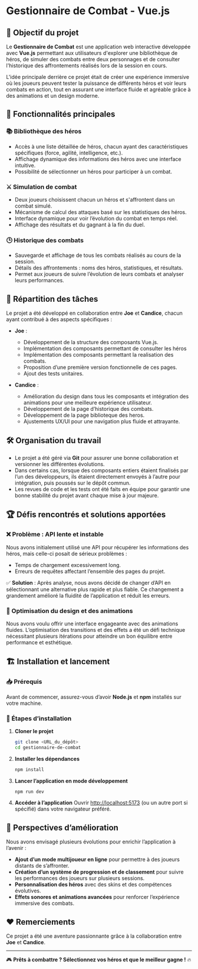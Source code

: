 # Gestionnaire de Combat - Vue.js

## 🎯 Objectif du projet
Le **Gestionnaire de Combat** est une application web interactive développée avec **Vue.js** permettant aux utilisateurs d'explorer une bibliothèque de héros, de simuler des combats entre deux personnages et de consulter l'historique des affrontements réalisés lors de la session en cours.

L'idée principale derrière ce projet était de créer une expérience immersive où les joueurs peuvent tester la puissance de différents héros et voir leurs combats en action, tout en assurant une interface fluide et agréable grâce à des animations et un design moderne.

## 🚀 Fonctionnalités principales
### 📚 Bibliothèque des héros
- Accès à une liste détaillée de héros, chacun ayant des caractéristiques spécifiques (force, agilité, intelligence, etc.).
- Affichage dynamique des informations des héros avec une interface intuitive.
- Possibilité de sélectionner un héros pour participer à un combat.

### ⚔️ Simulation de combat
- Deux joueurs choisissent chacun un héros et s'affrontent dans un combat simulé.
- Mécanisme de calcul des attaques basé sur les statistiques des héros.
- Interface dynamique pour voir l’évolution du combat en temps réel.
- Affichage des résultats et du gagnant à la fin du duel.

### 🕒 Historique des combats
- Sauvegarde et affichage de tous les combats réalisés au cours de la session.
- Détails des affrontements : noms des héros, statistiques, et résultats.
- Permet aux joueurs de suivre l’évolution de leurs combats et analyser leurs performances.

## 👥 Répartition des tâches
Le projet a été développé en collaboration entre **Joe** et **Candice**, chacun ayant contribué à des aspects spécifiques :

- **Joe** :
  - Développement de la structure des composants Vue.js.
  - Implémentation des composants permettant de consulter les héros
  - Implémentation des composants permettant la realisation des combats.
  - Proposition d’une première version fonctionnelle de ces pages.
  -  Ajout des tests unitaires.

- **Candice** :
  - Amélioration du design dans tous les composants et intégration des animations pour une meilleure expérience utilisateur.
  - Développement de la page d’historique des combats.
  - Développement de la page biblioteque des heros.
  - Ajustements UX/UI pour une navigation plus fluide et attrayante.

## 🛠 Organisation du travail
- Le projet a été géré via **Git** pour assurer une bonne collaboration et versionner les différentes évolutions.
- Dans certains cas, lorsque des composants entiers étaient finalisés par l’un des développeurs, ils étaient directement envoyés à l’autre pour intégration, puis poussés sur le dépôt commun.
- Les revues de code et les tests ont été faits en équipe pour garantir une bonne stabilité du projet avant chaque mise à jour majeure.

## 🏆 Défis rencontrés et solutions apportées
### ❌ Problème : API lente et instable
Nous avons initialement utilisé une API pour récupérer les informations des héros, mais celle-ci posait de sérieux problèmes :
- Temps de chargement excessivement long.
- Erreurs de requêtes affectant l’ensemble des pages du projet.

✅ **Solution** : Après analyse, nous avons décidé de changer d’API en sélectionnant une alternative plus rapide et plus fiable. Ce changement a grandement amélioré la fluidité de l’application et réduit les erreurs.

### 🎨 Optimisation du design et des animations
Nous avons voulu offrir une interface engageante avec des animations fluides. L’optimisation des transitions et des effets a été un défi technique nécessitant plusieurs itérations pour atteindre un bon équilibre entre performance et esthétique.

## 🏗 Installation et lancement
### 📥 Prérequis
Avant de commencer, assurez-vous d’avoir **Node.js** et **npm** installés sur votre machine.

### 🔧 Étapes d’installation
1. **Cloner le projet**
   ```bash
   git clone <URL_du_dépôt>
   cd gestionnaire-de-combat
   ```
2. **Installer les dépendances**
   ```bash
   npm install
   ```
3. **Lancer l’application en mode développement**
   ```bash
   npm run dev
   ```
4. **Accéder à l’application**
   Ouvrir [http://localhost:5173](http://localhost:5173) (ou un autre port si spécifié) dans votre navigateur préféré.

## 🔮 Perspectives d’amélioration
Nous avons envisagé plusieurs évolutions pour enrichir l’application à l’avenir :
- **Ajout d’un mode multijoueur en ligne** pour permettre à des joueurs distants de s’affronter.
- **Création d’un système de progression et de classement** pour suivre les performances des joueurs sur plusieurs sessions.
- **Personnalisation des héros** avec des skins et des compétences évolutives.
- **Effets sonores et animations avancées** pour renforcer l’expérience immersive des combats.

## ❤️ Remerciements
Ce projet a été une aventure passionnante grâce à la collaboration entre **Joe** et **Candice**. 

---
🎮 **Prêts à combattre ? Sélectionnez vos héros et que le meilleur gagne !** 🔥
